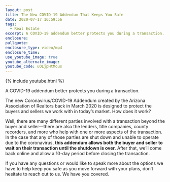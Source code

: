 ```yaml
---
layout: post
title: The New COVID-19 Addendum That Keeps You Safe
date: 2020-07-17 16:59:56
tags:
  - Real Estate
excerpt: A COVID-19 addendum better protects you during a transaction.
enclosure:
pullquote:
enclosure_type: video/mp4
enclosure_time:
use_youtube_image: true
youtube_alternate_image:
youtube_code: uOLjpHtMous
---
```


{% include youtube.html %}

A COVID-19 addendum better protects you during a transaction.

The new Coronavirus/COVID-19 Addendum created by the Arizona Association of Realtors back in March 2020 is designed to protect the buyers and sellers we work with in today’s market. How does it work?&nbsp;

Well, there are many different parties involved with a transaction beyond the buyer and seller—there are also the lenders, title companies, county recorders, and more who help with one or more aspects of the transaction. In the case that any of those parties are shut down and unable to operate due to the coronavirus, **this addendum allows both the buyer and seller to wait on their transaction until the shutdown is over.** After that, we’ll come back online and allow a 10-day period before closing the transaction.

If you have any questions or would like to speak more about the options we have to help keep you safe as you move forward with your plans, don’t hesitate to reach out to us. We have you covered.